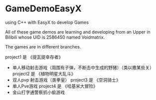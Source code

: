 # GameDemoEasyX
using C++ with EasyX to develop Games

All of these game demos are learning and developing from an Upper in Bilibili whose UID is 2586450 named Voidmatrix.

The games are in different branches.

project1 是 《提瓦提幸存者》
  - 单人移动射击游戏（周围有子弹，不断击中生成的野猪）（类以撒某些关） 
project2 是 《植物明星大乱斗》
  - 双人pvp 射击游戏（类拳皇）
project3 是 《空洞骑士》
  - 单人Pve游戏
project4 是 《哈基米大冒险》
  - 金山打字通警察抓小偷游戏
